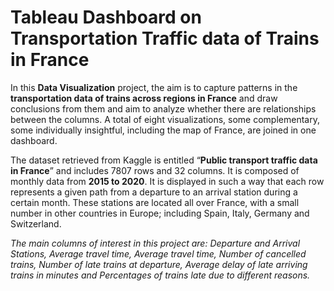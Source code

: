 # Tableau Dashboard on Transportation Traffic data of Trains in France

In this **Data Visualization** project, the aim is to capture patterns in the **transportation data of trains across regions in France** and draw conclusions from them and aim to analyze whether there are relationships between the columns. A total of eight visualizations, some complementary, some individually insightful, including the map of France, are joined in one dashboard. 

The dataset retrieved from Kaggle is entitled “**Public transport traffic data in France**” and includes 7807 rows and 32 columns. It is composed of monthly data from **2015 to 2020**. It is displayed in such a way that each row represents a given path from a departure to an arrival station during a certain month. These stations are located all over France, with a small number in other countries in Europe; including Spain, Italy, Germany and Switzerland.

_The main columns of interest in this project are: Departure and Arrival Stations, Average travel time, Average travel time, Number of cancelled trains, Number of late trains at departure, Average delay of late arriving trains in minutes and Percentages of trains late due to different reasons._
